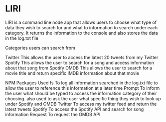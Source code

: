 # LIRI
LIRI is a command line node app that allows users to choose what type of data they wish to search for and what to information to search under each category. It returns the information to the console and also stores the data in the log.txt file

Categories users can search from

Twitter
This allows the user to access the latest 20 tweets from my Twitter
Spotify
This allows the user to search for a song and access information about that song from Spotify
OMDB
This allows the user to search for a movie title and return specific IMDB information about that movie


NPM Packages Used
fs
To log all information searched in the log.txt file to allow the user to reference this information at a later time
Prompt
To inform the user what should be typed to access the information category of their choosing. also used to ask the user what specific thing they wish to look up under Spotify and OMDB
Twitter
To access my twitter feed and return the latest tweets
Spotify
To access the Spotify API and search for song information
Request
To request the OMDB API


